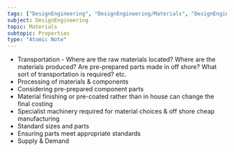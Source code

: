 ```yaml
---
tags: ["DesignEngineering", "DesignEngineering/Materials", "DesignEngineering/Materials/Properties"]
subject: DesignEngineering
topic: Materials
subtopic: Properties
type: "Atomic Note"
---
```

 
 - Transportation - Where are the raw materials located? Where are the materials produced? Are pre-prepared parts made in off shore? What sort of transportation is required? etc.
 - Processing of materials & components
 - Considering pre-prepared component parts
 - Material finishing or pre-coated rather than in house can change the final costing
 - Specialist machinery required for material choices & off shore cheap manufacturing
 - Standard sizes and parts
 - Ensuring parts meet appropriate standards
 - Supply & Demand